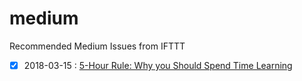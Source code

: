 # medium
Recommended Medium Issues from IFTTT

* [x] 2018-03-15 : [5-Hour Rule: Why you Should Spend Time Learning](https://hackernoon.com/5-hour-rule-why-you-should-spend-time-learning-2538aff50eed)
